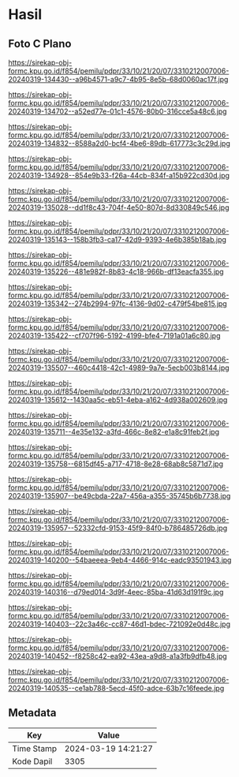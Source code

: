 # Hasil

## Foto C Plano

https://sirekap-obj-formc.kpu.go.id/f854/pemilu/pdpr/33/10/21/20/07/3310212007006-20240319-134430--a96b4571-a9c7-4b95-8e5b-68d0060ac17f.jpg

https://sirekap-obj-formc.kpu.go.id/f854/pemilu/pdpr/33/10/21/20/07/3310212007006-20240319-134702--a52ed77e-01c1-4576-80b0-316cce5a48c6.jpg

https://sirekap-obj-formc.kpu.go.id/f854/pemilu/pdpr/33/10/21/20/07/3310212007006-20240319-134832--8588a2d0-bcf4-4be6-89db-617773c3c29d.jpg

https://sirekap-obj-formc.kpu.go.id/f854/pemilu/pdpr/33/10/21/20/07/3310212007006-20240319-134928--854e9b33-f26a-44cb-834f-a15b922cd30d.jpg

https://sirekap-obj-formc.kpu.go.id/f854/pemilu/pdpr/33/10/21/20/07/3310212007006-20240319-135028--dd1f8c43-704f-4e50-807d-8d330849c546.jpg

https://sirekap-obj-formc.kpu.go.id/f854/pemilu/pdpr/33/10/21/20/07/3310212007006-20240319-135143--158b3fb3-ca17-42d9-9393-4e6b385b18ab.jpg

https://sirekap-obj-formc.kpu.go.id/f854/pemilu/pdpr/33/10/21/20/07/3310212007006-20240319-135226--481e982f-8b83-4c18-966b-df13eacfa355.jpg

https://sirekap-obj-formc.kpu.go.id/f854/pemilu/pdpr/33/10/21/20/07/3310212007006-20240319-135342--274b2994-97fc-4136-9d02-c479f54be815.jpg

https://sirekap-obj-formc.kpu.go.id/f854/pemilu/pdpr/33/10/21/20/07/3310212007006-20240319-135422--cf707f96-5192-4199-bfe4-7191a01a6c80.jpg

https://sirekap-obj-formc.kpu.go.id/f854/pemilu/pdpr/33/10/21/20/07/3310212007006-20240319-135507--460c4418-42c1-4989-9a7e-5ecb003b8144.jpg

https://sirekap-obj-formc.kpu.go.id/f854/pemilu/pdpr/33/10/21/20/07/3310212007006-20240319-135612--1430aa5c-eb51-4eba-a162-4d938a002609.jpg

https://sirekap-obj-formc.kpu.go.id/f854/pemilu/pdpr/33/10/21/20/07/3310212007006-20240319-135711--4e35e132-a3fd-466c-8e82-e1a8c91feb2f.jpg

https://sirekap-obj-formc.kpu.go.id/f854/pemilu/pdpr/33/10/21/20/07/3310212007006-20240319-135758--6815df45-a717-4718-8e28-68ab8c5871d7.jpg

https://sirekap-obj-formc.kpu.go.id/f854/pemilu/pdpr/33/10/21/20/07/3310212007006-20240319-135907--be49cbda-22a7-456a-a355-35745b6b7738.jpg

https://sirekap-obj-formc.kpu.go.id/f854/pemilu/pdpr/33/10/21/20/07/3310212007006-20240319-135957--52332cfd-9153-45f9-84f0-b786485726db.jpg

https://sirekap-obj-formc.kpu.go.id/f854/pemilu/pdpr/33/10/21/20/07/3310212007006-20240319-140200--54baeeea-9eb4-4466-914c-eadc93501943.jpg

https://sirekap-obj-formc.kpu.go.id/f854/pemilu/pdpr/33/10/21/20/07/3310212007006-20240319-140316--d79ed014-3d9f-4eec-85ba-41d63d191f9c.jpg

https://sirekap-obj-formc.kpu.go.id/f854/pemilu/pdpr/33/10/21/20/07/3310212007006-20240319-140403--22c3a46c-cc87-46d1-bdec-721092e0d48c.jpg

https://sirekap-obj-formc.kpu.go.id/f854/pemilu/pdpr/33/10/21/20/07/3310212007006-20240319-140452--f8258c42-ea92-43ea-a9d8-a1a3fb9dfb48.jpg

https://sirekap-obj-formc.kpu.go.id/f854/pemilu/pdpr/33/10/21/20/07/3310212007006-20240319-140535--ce1ab788-5ecd-45f0-adce-63b7c16feede.jpg


## Metadata

| Key        | Value               |
| ---------- | ------------------- |
| Time Stamp | 2024-03-19 14:21:27 |
| Kode Dapil | 3305                |




